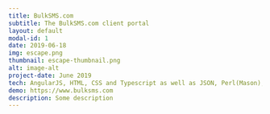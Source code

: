 ```yaml
---
title: BulkSMS.com
subtitle: The BulkSMS.com client portal
layout: default
modal-id: 1
date: 2019-06-18
img: escape.png
thumbnail: escape-thumbnail.png
alt: image-alt
project-date: June 2019
tech: AngularJS, HTML, CSS and Typescript as well as JSON, Perl(Mason), Java (Spring) on the backend
demo: https://www.bulksms.com
description: Some description
---
```

